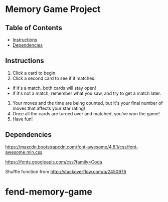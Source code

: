 # Memory Game Project

## Table of Contents

* [Instructions](#instructions)
* [Dependencies](#dependencies)

## Instructions

1. Click a card to begin.
2. Click a second card to see if it matches.
  + if it's a match, both cards will stay open!
  + if it's not a match, remember what you saw, and try to get a match later.
3. Your moves and the time are being counted, but it's your final number of moves that affects your star rating!
4. Once all the cards are turned over and matched, you've won the game!
5. Have fun!

## Dependencies

https://maxcdn.bootstrapcdn.com/font-awesome/4.6.1/css/font-awesome.min.css

https://fonts.googleapis.com/css?family=Coda

Shuffle function from http://stackoverflow.com/a/2450976

# fend-memory-game
